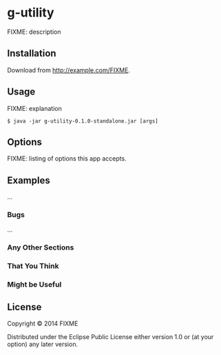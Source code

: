 # g-utility

FIXME: description

## Installation

Download from http://example.com/FIXME.

## Usage

FIXME: explanation

    $ java -jar g-utility-0.1.0-standalone.jar [args]

## Options

FIXME: listing of options this app accepts.

## Examples

...

### Bugs

...

### Any Other Sections
### That You Think
### Might be Useful

## License

Copyright © 2014 FIXME

Distributed under the Eclipse Public License either version 1.0 or (at
your option) any later version.
